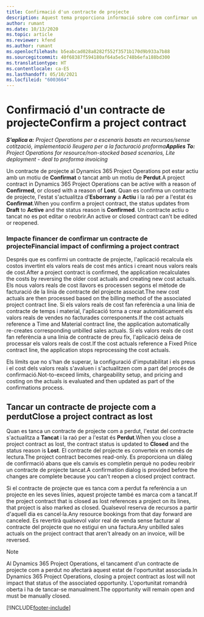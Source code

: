 ```yaml
---
title: Confirmació d'un contracte de projecte
description: Aquest tema proporciona informació sobre com confirmar un contracte al Project Operations.
author: rumant
ms.date: 10/13/2020
ms.topic: article
ms.reviewer: kfend
ms.author: rumant
ms.openlocfilehash: b5eabcad028a8282f552f3571b170d9b933a7b88
ms.sourcegitcommit: 40f68387f594180af64a5e5c748b6efa188bd300
ms.translationtype: HT
ms.contentlocale: ca-ES
ms.lasthandoff: 05/10/2021
ms.locfileid: "6003664"
---
```

# <a name="confirm-a-project-contract"></a><span data-ttu-id="782dc-103">Confirmació d'un contracte de projecte</span><span class="sxs-lookup"><span data-stu-id="782dc-103">Confirm a project contract</span></span>

<span data-ttu-id="782dc-104">_**S'aplica a:** Project Operations per a escenaris basats en recursos/sense cotització, implementació lleugera per a la facturació proforma_</span><span class="sxs-lookup"><span data-stu-id="782dc-104">_**Applies To:** Project Operations for resource/non-stocked based scenarios, Lite deployment - deal to proforma invoicing_</span></span>

<span data-ttu-id="782dc-105">Un contracte de projecte al Dynamics 365 Project Operations pot estar actiu amb un motiu de **Confirmat** o tancat amb un motiu de **Perdut**.</span><span class="sxs-lookup"><span data-stu-id="782dc-105">A project contract in Dynamics 365 Project Operations can be active with a reason of **Confirmed**, or closed with a reason of **Lost**.</span></span> <span data-ttu-id="782dc-106">Quan es confirma un contracte de projecte, l'estat s'actualitza d'**Esborrany** a **Actiu** i la raó per a l'estat és **Confirmat**.</span><span class="sxs-lookup"><span data-stu-id="782dc-106">When you confirm a project contract, the status updates from **Draft** to **Active** and the status reason is **Confirmed**.</span></span> <span data-ttu-id="782dc-107">Un contracte actiu o tancat no es pot editar o reobrir.</span><span class="sxs-lookup"><span data-stu-id="782dc-107">An active or closed contract can't be edited or reopened.</span></span> 

### <a name="financial-impact-of-confirming-a-project-contract"></a><span data-ttu-id="782dc-108">Impacte financer de confirmar un contracte de projecte</span><span class="sxs-lookup"><span data-stu-id="782dc-108">Financial impact of confirming a project contract</span></span>

<span data-ttu-id="782dc-109">Després que es confirmi un contracte de projecte, l'aplicació recalcula els costos invertint els valors reals de cost més antics i creant nous valors reals de cost.</span><span class="sxs-lookup"><span data-stu-id="782dc-109">After a project contract is confirmed, the application recalculates the costs by reversing the older cost actuals and creating new cost actuals.</span></span> <span data-ttu-id="782dc-110">Els nous valors reals de cost llavors es processen segons el mètode de facturació de la línia de contracte del projecte associat.</span><span class="sxs-lookup"><span data-stu-id="782dc-110">The new cost actuals are then processed based on the billing method of the associated project contract line.</span></span> <span data-ttu-id="782dc-111">Si els valors reals de cost fan referència a una línia de contracte de temps i material, l'aplicació torna a crear automàticament els valors reals de vendes no facturades corresponents.</span><span class="sxs-lookup"><span data-stu-id="782dc-111">If the cost actuals reference a Time and Material contract line, the application automatically re-creates corresponding unbilled sales actuals.</span></span> <span data-ttu-id="782dc-112">Si els valors reals de cost fan referència a una línia de contracte de preu fix, l'aplicació deixa de processar els valors reals de cost.</span><span class="sxs-lookup"><span data-stu-id="782dc-112">If the cost actuals reference a Fixed Price contract line, the application stops reprocessing the cost actuals.</span></span>

<span data-ttu-id="782dc-113">Els límits que no s'han de superar, la configuració d'imputabilitat i els preus i el cost dels valors reals s'avaluen i s'actualitzen com a part del procés de confirmació.</span><span class="sxs-lookup"><span data-stu-id="782dc-113">Not-to-exceed limits, chargeability setup, and pricing and costing on the actuals is evaluated and then updated as part of the confirmations process.</span></span>

## <a name="close-a-project-contract-as-lost"></a><span data-ttu-id="782dc-114">Tancar un contracte de projecte com a perdut</span><span class="sxs-lookup"><span data-stu-id="782dc-114">Close a project contract as lost</span></span>

<span data-ttu-id="782dc-115">Quan es tanca un contracte de projecte com a perdut, l'estat del contracte s'actualitza a **Tancat** i la raó per a l'estat és **Perdut**.</span><span class="sxs-lookup"><span data-stu-id="782dc-115">When you close a project contract as lost, the contract status is updated to **Closed** and the status reason is **Lost**.</span></span> <span data-ttu-id="782dc-116">El contracte del projecte es converteix en només de lectura.</span><span class="sxs-lookup"><span data-stu-id="782dc-116">The project contract becomes read-only.</span></span> <span data-ttu-id="782dc-117">Es proporciona un diàleg de confirmació abans que els canvis es completin perquè no podeu reobrir un contracte de projecte tancat.</span><span class="sxs-lookup"><span data-stu-id="782dc-117">A confirmation dialog is provided before the changes are complete because you can't reopen a closed project contract.</span></span>

<span data-ttu-id="782dc-118">Si el contracte de projecte que es tanca com a perdut fa referència a un projecte en les seves línies, aquest projecte també es marca com a tancat.</span><span class="sxs-lookup"><span data-stu-id="782dc-118">If the project contract that is closed as lost references a project on its lines, that project is also marked as closed.</span></span> <span data-ttu-id="782dc-119">Qualsevol reserva de recursos a partir d'aquell dia es cancel·la.</span><span class="sxs-lookup"><span data-stu-id="782dc-119">Any resource bookings from that day forward are canceled.</span></span> <span data-ttu-id="782dc-120">Es revertirà qualsevol valor real de venda sense facturar al contracte del projecte que no estigui en una factura.</span><span class="sxs-lookup"><span data-stu-id="782dc-120">Any unbilled sales actuals on the project contract that aren't already on an invoice, will be reversed.</span></span>

> [!NOTE]
> <span data-ttu-id="782dc-121">Al Dynamics 365 Project Operations, el tancament d'un contracte de projecte com a perdut no afectarà aquest estat de l'oportunitat associada.</span><span class="sxs-lookup"><span data-stu-id="782dc-121">In Dynamics 365 Project Operations, closing a project contract as lost will not impact that status of the associated opportunity.</span></span> <span data-ttu-id="782dc-122">L'oportunitat romandrà oberta i ha de tancar-se manualment.</span><span class="sxs-lookup"><span data-stu-id="782dc-122">The opportunity will remain open and must be manually closed.</span></span>


[!INCLUDE[footer-include](../../includes/footer-banner.md)]